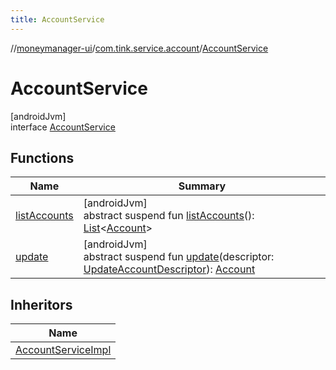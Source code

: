 ```yaml
---
title: AccountService
---
```

//[moneymanager-ui](../../../index.html)/[com.tink.service.account](../index.html)/[AccountService](index.html)



# AccountService



[androidJvm]\
interface [AccountService](index.html)



## Functions


| Name | Summary |
|---|---|
| [listAccounts](list-accounts.html) | [androidJvm]<br>abstract suspend fun [listAccounts](list-accounts.html)(): [List](https://kotlinlang.org/api/latest/jvm/stdlib/kotlin.collections/-list/index.html)&lt;[Account](../../com.tink.model.account/-account/index.html)&gt; |
| [update](update.html) | [androidJvm]<br>abstract suspend fun [update](update.html)(descriptor: [UpdateAccountDescriptor](../-update-account-descriptor/index.html)): [Account](../../com.tink.model.account/-account/index.html) |


## Inheritors


| Name |
|---|
| [AccountServiceImpl](../-account-service-impl/index.html) |

